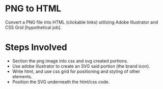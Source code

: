 # PNG to HTML
Convert a PNG file into HTML (clickable links) utilizing Adobe Illustrator and CSS Grid [hypothetical job].


# Steps Involved
* Section the png image into css and svg created portions.
* Use adobe illustrator to create an SVG said portion (the brand icon).
* Write html, and use css grid for positioning and styling of other elements. 
* Position the SVG underneath the html/css code. 


